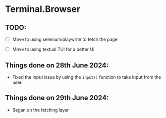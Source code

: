 # Terminal.Browser

## TODO:
- [ ] Move to using selenium/playwrite to fetch the page
- [ ] Move to using textual TUI for a better UI


## Things done on 28th June 2024:
- Fixed the input issue by using the `input()` function to take input from the user.

## Things done on 29th June 2024:
- Began on the fetching layer
